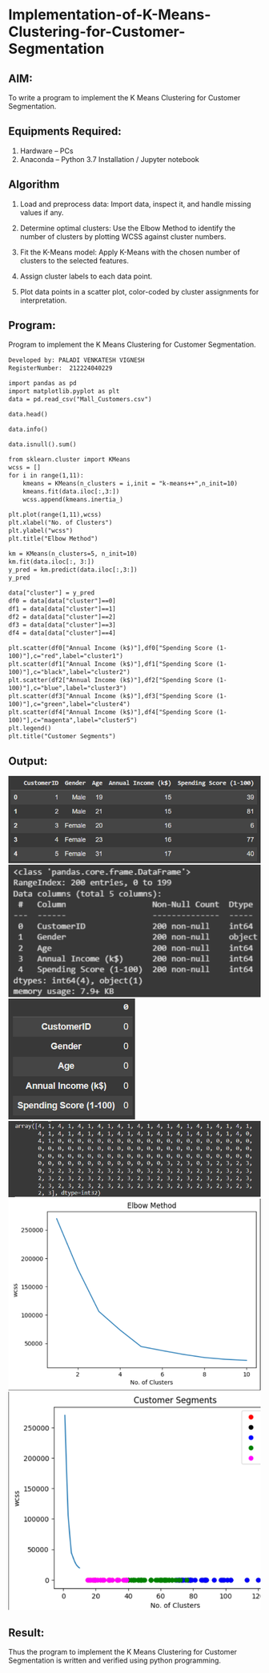 # Implementation-of-K-Means-Clustering-for-Customer-Segmentation

## AIM:
To write a program to implement the K Means Clustering for Customer Segmentation.

## Equipments Required:
1. Hardware – PCs
2. Anaconda – Python 3.7 Installation / Jupyter notebook

## Algorithm
1. Load and preprocess data: Import data, inspect it, and handle missing values if any.

2. Determine optimal clusters: Use the Elbow Method to identify the number of clusters by plotting WCSS against cluster numbers.

3. Fit the K-Means model: Apply K-Means with the chosen number of clusters to the selected features.

4. Assign cluster labels to each data point.

5. Plot data points in a scatter plot, color-coded by cluster assignments for interpretation.
## Program:

Program to implement the K Means Clustering for Customer Segmentation.

```
Developed by: PALADI VENKATESH VIGNESH
RegisterNumber:  212224040229
```

```
import pandas as pd
import matplotlib.pyplot as plt
data = pd.read_csv("Mall_Customers.csv")
```
```
data.head()
```
```
data.info()
```
```
data.isnull().sum()
```
```
from sklearn.cluster import KMeans
wcss = []
for i in range(1,11):
    kmeans = KMeans(n_clusters = i,init = "k-means++",n_init=10)
    kmeans.fit(data.iloc[:,3:])
    wcss.append(kmeans.inertia_)
```
```
plt.plot(range(1,11),wcss)
plt.xlabel("No. of Clusters")
plt.ylabel("wcss")
plt.title("Elbow Method")
```
```
km = KMeans(n_clusters=5, n_init=10)
km.fit(data.iloc[:, 3:])
y_pred = km.predict(data.iloc[:,3:])
y_pred
```
```
data["cluster"] = y_pred
df0 = data[data["cluster"]==0]
df1 = data[data["cluster"]==1]
df2 = data[data["cluster"]==2]
df3 = data[data["cluster"]==3]
df4 = data[data["cluster"]==4]
```
```
plt.scatter(df0["Annual Income (k$)"],df0["Spending Score (1-100)"],c="red",label="cluster1")
plt.scatter(df1["Annual Income (k$)"],df1["Spending Score (1-100)"],c="black",label="cluster2")
plt.scatter(df2["Annual Income (k$)"],df2["Spending Score (1-100)"],c="blue",label="cluster3")
plt.scatter(df3["Annual Income (k$)"],df3["Spending Score (1-100)"],c="green",label="cluster4")
plt.scatter(df4["Annual Income (k$)"],df4["Spending Score (1-100)"],c="magenta",label="cluster5")
plt.legend()
plt.title("Customer Segments")
```
## Output:
![alt text](<Screenshot 2025-10-24 103348.png>)
![alt text](image.png)
![alt text](<Screenshot 2025-10-24 103441.png>)
![alt text](<Screenshot 2025-10-24 103800.png>)
![alt text](<Screenshot 2025-10-24 103839.png>)
![alt text](<Screenshot 2025-10-24 104018.png>)









## Result:
Thus the program to implement the K Means Clustering for Customer Segmentation is written and verified using python programming.
